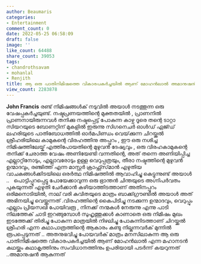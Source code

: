 ```yaml
---
author: Beaumaris
categories:
- Entertainment
comment_count: 0
date: 2022-05-25 06:58:09
draft: false
image: ''
like_count: 64488
share_count: 39053
tags:
- chandrothsavam
- mohanlal
- Renjith
title: ആ ഒരു പാതിനിമിഷത്തെ വികാരപകർച്ചയിൽ ആണ് മോഹൻലാൽ അമാനുഷൻ ആകുന്നത്
view_count: 2283878
---
```


**John Francis** രണ്ട് നിമിഷങ്ങൾക് നടുവിൽ അയാൾ നടത്തുന്ന ഒരു വേഷപ്പകർച്ചയുണ്ട്. നഷ്ടപ്രണയത്തിന്റെ മുക്തതയിൽ , പ്രാണനിൽ പ്രാണനായിരുന്നവൾ തനിക്കു നഷ്ടപ്പെട്ട് പോകുന്ന കാഴ്ച ദൂരെ തന്റെ ടാറ്റാ സിയറയുടെ ബോണറ്റിന് മുകളിൽ ഇരുന്നു സിഗനെചർ ഓൾഡ് ഏജ്ഡ് ലഹരിയുടെ പാതിബോധത്തിൽ ഓർമപിണ്ഡം വെയ്‌ക്കുന്ന ചിറയ്ക്കൽ ശ്രീഹരിയിലെ കാമുകന്റെ വിരഹത്തിനു അപ്പുറം , ഈ ഒരു നശിച്ച നിമിഷത്തിലേയ്ക് എത്തിപോയതിന്റെ മുഴുവൻ ദേഷ്യവും , ഒരു വിരഹകാമുകന്റെ തനിക്ക് ചേരാത്ത വേഷം അണിയേണ്ടി വന്നതിന്റെ, അത് തന്നെ അണിയിപ്പിച്ച എല്ലാറ്റിനോടും, എല്ലാവരോടും ഉള്ള വെറുപ്പത്രയും, തീരാ നഷ്ടത്തിന്റെ മുഴുവൻ ഉന്മാദവും, രഞ്ജിത്ത് എന്ന മാസ്റ്റർ ക്രാഫ്റ്റ്സ്‌മാൻ എഴുതിയ വാചകങ്ങൾക്കിടയിലെ ഒരർത്ഥ നിമിഷത്തിൽ ആവാഹിച്ചു കെട്ടുന്നുണ്ട് അയാൾ .. &nbsp; പൊട്ടിപ്പുറപ്പെട്ടു പോയേക്കാവുന്ന ഒരു ഭ്രാന്തൻ ചിന്തയുടെ അഗ്നിപർവതം പുകയുന്നത് എഴുതി ചേർക്കാൻ കഴിയാത്തിടത്താണ് അതിനപ്പുറം ഒരിമനൊടിയിൽ, നാല് വരി കവിതയുടെ മാത്രം ബാക്ക്ഗ്രൗണ്ടിൽ അയാൾ അത് അഭിനയിച്ചു വെയ്ക്കുന്നത് .വിരഹത്തിന്റെ കൈപിടിച്ചു നടക്കുന്ന ഉന്മാദവും, വെറുപ്പും എല്ലാം പ്രിയസഖി പോയിവരൂ , നിനക്ക് നന്മകൾ നേരുന്നു എന്നു പാടി നിലത്തേക് ചാടി ഇറങ്ങുമ്പോൾ സുഹൃത്തുക്കൾ കാണാതെ ഒരു നിമിഷം മുഖം ഇടത്തേക്ക് തിരിച്ചു പോകുന്ന മാത്രയിൽ നിഴലിച്ചു പോകുന്നിടത്താണ് ചിറയ്ക്കൽ ശ്രീഹരി എന്ന കഥാപാത്രത്തിന്റെ ആകാരം കണ്ടു നില്കുന്നവർക് മുന്നിൽ രൂപപ്പെടുന്നത് .. അതനുഭവിച്ചു പോയവർക് മാത്രം മനസിലാകുന്ന ആ ഒരു പാതിനിമിഷത്തെ വികാരപകർച്ചയിൽ ആണ് മോഹൻലാൽ എന്ന മഹാനടൻ കഥയ്ക്കും കഥാകൃത്തിനും സംവിധാനത്തിനും ഉപരിയായി പടർന്ന് കയറുന്നത് ..അമാനുഷൻ ആകുന്നത്
